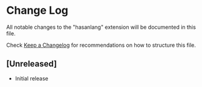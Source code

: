 # Change Log

All notable changes to the "hasanlang" extension will be documented in this file.

Check [Keep a Changelog](http://keepachangelog.com/) for recommendations on how to structure this file.

## [Unreleased]

- Initial release